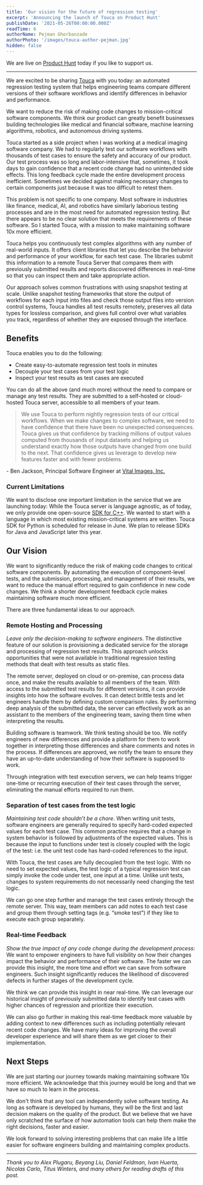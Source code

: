 ```yaml
---
title: 'Our vision for the future of regression testing'
excerpt: 'Announcing the launch of Touca on Product Hunt'
publishDate: '2021-05-26T00:00:00.000Z'
readTime: 6
authorName: Pejman Ghorbanzade
authorPhoto: '/images/touca-author-pejman.jpg'
hidden: false
---
```


We are live on [Product Hunt] today if you like to support us.

---

We are excited to be sharing [Touca] with you today: an automated regression testing system that helps engineering teams compare different versions of their software workflows and identify differences in behavior and performance.

We want to reduce the risk of making code changes to mission-critical software components. We think our product can greatly benefit businesses building technologies like medical and financial software, machine learning algorithms, robotics, and autonomous driving systems.

Touca started as a side project when I was working at a medical imaging software company. We had to regularly test our software workflows with thousands of test cases to ensure the safety and accuracy of our product. Our test process was so long and labor-intensive that, sometimes, it took days to gain confidence that a recent code change had no unintended side effects. This long feedback cycle made the entire development process inefficient. Sometimes we decided against making necessary changes to certain components just because it was too difficult to retest them.

This problem is not specific to one company. Most software in industries like finance, medical, AI, and robotics have similarly laborious testing processes and are in the most need for automated regression testing. But there appears to be no clear solution that meets the requirements of these software. So I started Touca, with a mission to make maintaining software 10x more efficient.

Touca helps you continuously test complex algorithms with any number of real-world inputs. It offers client libraries that let you describe the behavior and performance of your workflow, for each test case. The libraries submit this information to a remote Touca Server that compares them with previously submitted results and reports discovered differences in real-time so that you can inspect them and take appropriate action.

Our approach solves common frustrations with using snapshot testing at scale. Unlike snapshot testing frameworks that store the output of workflows for each input into files and check those output files into version control systems, Touca handles all test results remotely, preserves all data types for lossless comparison, and gives full control over what variables you track, regardless of whether they are exposed through the interface.

## Benefits

Touca enables you to do the following:

* Create easy-to-automate regression test tools in minutes
* Decouple your test cases from your test logic
* Inspect your test results as test cases are executed

You can do all the above (and much more) without the need to compare or manage any test results. They are submitted to a self-hosted or cloud-hosted Touca server, accessible to all members of your team.

> We use Touca to perform nightly regression tests of our critical workflows. When we make changes to complex software, we need to have confidence that there have been no unexpected consequences. Touca gives us that confidence by tracking millions of output values computed from thousands of input datasets and helping us understand exactly how those outputs have changed from one build to the next. That confidence gives us leverage to develop new features faster and with fewer problems.
 
\- Ben Jackson, Principal Software Engineer at [Vital Images, Inc.]

### Current Limitations

We want to disclose one important limitation in the service that we are launching today: While the Touca server is language agnostic, as of today, we only provide one open-source [SDK for C++]. We wanted to start with a language in which most existing mission-critical systems are written. Touca SDK for Python is scheduled for release in June. We plan to release SDKs for Java and JavaScript later this year.

## Our Vision

We want to significantly reduce the risk of making code changes to critical software components. By automating the execution of component-level tests, and the submission, processing, and management of their results, we want to reduce the manual effort required to gain confidence in new code changes. We think a shorter development feedback cycle makes maintaining software much more efficient.

There are three fundamental ideas to our approach.

### Remote Hosting and Processing

*Leave only the decision-making to software engineers*. The distinctive feature of our solution is provisioning a dedicated service for the storage and processing of regression test results. This approach unlocks opportunities that were not available in traditional regression testing methods that dealt with test results as static files.

The remote server, deployed on cloud or on-premise, can process data once, and make the results available to all members of the team. With access to the submitted test results for different versions, it can provide insights into how the software evolves. It can detect brittle tests and let engineers handle them by defining custom comparison rules. By performing deep analysis of the submitted data, the server can effectively work as an assistant to the members of the engineering team, saving them time when interpreting the results.

Building software is teamwork. We think testing should be too. We notify engineers of new differences and provide a platform for them to work together in interpreting those differences and share comments and notes in the process. If differences are approved, we notify the team to ensure they have an up-to-date understanding of how their software is supposed to work.

Through integration with test execution servers, we can help teams trigger one-time or recurring execution of their test cases through the server, eliminating the manual efforts required to run them.

### Separation of test cases from the test logic

*Maintaining test code shouldn’t be a chore*. When writing unit tests, software engineers are generally required to specify hard-coded expected values for each test case. This common practice requires that a change in system behavior is followed by adjustments of the expected values. This is because the input to functions under test is closely coupled with the logic of the test: i.e. the unit test code has hard-coded references to the input.

With Touca, the test cases are fully decoupled from the test logic. With no need to set expected values, the test logic of a typical regression test can simply invoke the code under test, one input at a time. Unlike unit tests, changes to system requirements do not necessarily need changing the test logic.

We can go one step further and manage the test cases entirely through the remote server. This way, team members can add notes to each test case and group them through setting tags (e.g. “smoke test”) if they like to execute each group separately.

### Real-time Feedback

*Show the true impact of any code change during the development process*: We want to empower engineers to have full visibility on how their changes impact the behavior and performance of their software. The faster we can provide this insight, the more time and effort we can save from software engineers. Such insight significantly reduces the likelihood of discovered defects in further stages of the development cycle.

We think we can provide this insight in near real-time. We can leverage our historical insight of previously submitted data to identify test cases with higher chances of regression and prioritize their execution.

We can also go further in making this real-time feedback more valuable by adding context to new differences such as including potentially relevant recent code changes. We have many ideas for improving the overall developer experience and will share them as we get closer to their implementation.

## Next Steps

We are just starting our journey towards making maintaining software 10x more efficient. We acknowledge that this journey would be long and that we have so much to learn in the process.

We don't think that any tool can independently solve software testing. As long as software is developed by humans, they will be the first and last decision makers on the quality of the product. But we believe that we have only scratched the surface of how automation tools can help them make the right decisions, faster and easier.

We look forward to solving interesting problems that can make life a little easier for software engineers building and maintaining complex products.

---

*Thank you to Alex Plugaru, Beyang Liu, Daniel Feldman, Ivan Huerta, Nicolas Carlo, Titus Winters, and many others for reading drafts of this post.*

[Product Hunt]: https://www.producthunt.com/posts/touca
[Touca]: https://touca.io/
[Vital Images, Inc.]: https://www.vitalimages.com/enterprise-imaging-solution/advanced-visualization/
[SDK for C++]: https://github.com/trytouca/touca-cpp

